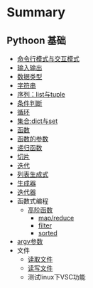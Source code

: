 # Summary

## Pythoon 基础

* [命令行模式与交互模式](base/command_and_interactive.md)
* [输入输出](base/input_output.md)
* [数据类型](base/data_type.md)
* [字符串](base/String.md)
* [序列：list与tuple](base/list_tuple.md)
* [条件判断](base/conditional.md)
* [循环](base/loop.md)
* [集合:dict与set](base/dict_set.md)
* [函数](base/function.md)
* [函数的参数](base/function_parameter.md)
* [递归函数](base/function_recursive.md)
* [切片](base/slice.md)
* [迭代](base/iteration.md)
* [列表生成式](base/list_comprehensions.md)
* [生成器](base/generator.md)
* [迭代器](base/iterator.md)
* 函数式编程
    * [高阶函数](base/higher_order_function.md)
        * [map/reduce](base/map_reduce.md)
        * [filter](base/filter.md)
        * [sorted](base/sorted.md)
* [argv参数](base/argv.md)
* 文件
    * [读取文件](base/read_file.md)
    * [读写文件](base/readwrite_file.md)
    * 测试linux下VSC功能
